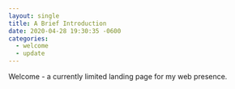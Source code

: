 ```yaml
---
layout: single
title: A Brief Introduction
date: 2020-04-28 19:30:35 -0600
categories:
  - welcome
  - update
---
```


Welcome - a currently limited landing page for my web presence.
